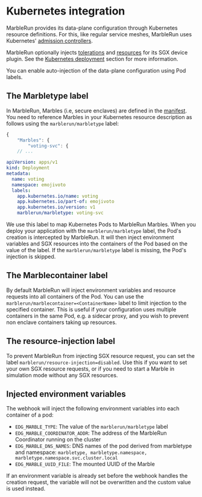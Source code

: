 # Kubernetes integration

MarbleRun provides its data-plane configuration through Kubernetes resource definitions. For this, like regular service meshes, MarbleRun uses Kubernetes' [admission controllers](https://kubernetes.io/docs/reference/access-authn-authz/admission-controllers/#mutatingadmissionwebhook).

MarbleRun optionally injects [tolerations](https://kubernetes.io/docs/concepts/scheduling-eviction/taint-and-toleration/) and [resources](https://kubernetes.io/docs/concepts/configuration/manage-resources-containers/) for its SGX device plugin. See the [Kubernetes deployment](deployment/kubernetes.md#sgx-device-plugin-on-kubernetes) section for more information.

You can enable auto-injection of the data-plane configuration using Pod labels.

## The Marbletype label

In MarbleRun, Marbles (i.e, secure enclaves) are defined in the [manifest](workflows/define-manifest.md). You need to reference Marbles in your Kubernetes resource description as follows using the `marblerun/marbletype` label:

```javascript
{
    "Marbles": {
        "voting-svc": {
    // ...
```

```yaml
apiVersion: apps/v1
kind: Deployment
metadata:
  name: voting
  namespace: emojivoto
  labels:
    app.kubernetes.io/name: voting
    app.kubernetes.io/part-of: emojivoto
    app.kubernetes.io/version: v1
    marblerun/marbletype: voting-svc
```

We use this label to map Kubernetes Pods to MarbleRun Marbles.
When you deploy your application with the `marblerun/marbletype` label, the Pod's creation is intercepted by MarbleRun.
It will then inject environment variables and SGX resources into the containers of the Pod based on the value of the label.
If the `marblerun/marbletype` label is missing, the Pod's injection is skipped.

## The Marblecontainer label

By default MarbleRun will inject environment variables and resource requests into all containers of the Pod.
You can use the `marblerun/marblecontainer=<ContainerName>` label to limit injection to the specified container.
This is useful if your configuration uses multiple containers in the same Pod, e.g. a sidecar proxy, and you wish to prevent non enclave containers taking up resources.

## The resource-injection label

To prevent MarbleRun from injecting SGX resource request, you can set the label `marblerun/resource-injection=disabled`.
Use this if you want to set your own SGX resource requests, or if you need to start a Marble in simulation mode without any SGX resources.

## Injected environment variables

The webhook will inject the following environment variables into each container of a pod:

* `EDG_MARBLE_TYPE`:  The value of the `marblerun/marbletype` label
* `EDG_MARBLE_COORDINATOR_ADDR`:  The address of the MarbleRun Coordinator running on the cluster
* `EDG_MARBLE_DNS_NAMES`:  DNS names of the pod derived from marbletype and namespace: `marbletype, marbletype.namespace, marbletype.namespace.svc.cluster.local`
* `EDG_MARBLE_UUID_FILE`:  The mounted UUID of the Marble

If an environment variable is already set before the webhook handles the creation request, the variable will not be overwritten and the custom value is used instead.
